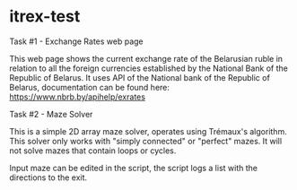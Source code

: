 # itrex-test

Task #1 - Exchange Rates web page

This web page shows the current exchange rate of the Belarusian ruble in relation to all the foreign currencies established by the National Bank of the Republic of Belarus.
It uses API of the National bank of the Republic of Belarus, documentation can be found here: https://www.nbrb.by/apihelp/exrates

Task #2 - Maze Solver

This is a simple 2D array maze solver, operates using Trémaux's algorithm.
This solver only works with "simply connected" or "perfect" mazes. It will not solve mazes that contain loops or cycles.

Input maze can be edited in the script, the script logs a list with the directions to the exit.
